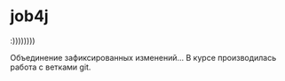 # job4j
:))))))))

Объединение зафиксированных изменений...
В курсе производилась работа с ветками git.
